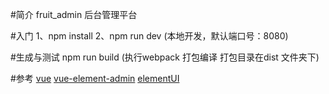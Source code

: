 #简介
fruit_admin 后台管理平台

#入门
1、npm install
2、npm run dev (本地开发，默认端口号：8080)


#生成与测试
npm run build (执行webpack 打包编译 打包目录在dist 文件夹下)

#参考
[vue](https://github.com/vuejs/vue)
[vue-element-admin](https://github.com/PanJiaChen/vue-element-admin)
[elementUI](https://github.com/ElemeFE/element)
